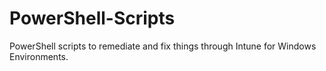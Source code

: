 # PowerShell-Scripts
PowerShell scripts to remediate and fix things through Intune for Windows Environments.

